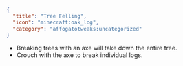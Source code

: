 ```json
{
  "title": "Tree Felling",
  "icon": "minecraft:oak_log",
  "category": "affogatotweaks:uncategorized"
}
```

- Breaking trees with an axe will take down the entire tree.
- Crouch with the axe to break individual logs.